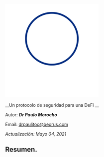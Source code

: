 ![Texto alternativo](https://github.com/drpauloerc20/protocolo-summer/blob/main/protocol%20summer.svg)

__Un protocolo de seguridad para una DeFi __ 
 
Autor: ___Dr Paulo Morocho___ 

Email: drpaulitoc@beorus.com
    
*Actualización: Mayo 04, 2021* 
 
 
## Resumen.
